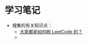 # 学习笔记

* 搜集的有关知识点：
  * [大家都是如何刷 LeetCode 的？](https://www.zhihu.com/question/280279208/answer/614030760)
  * 


